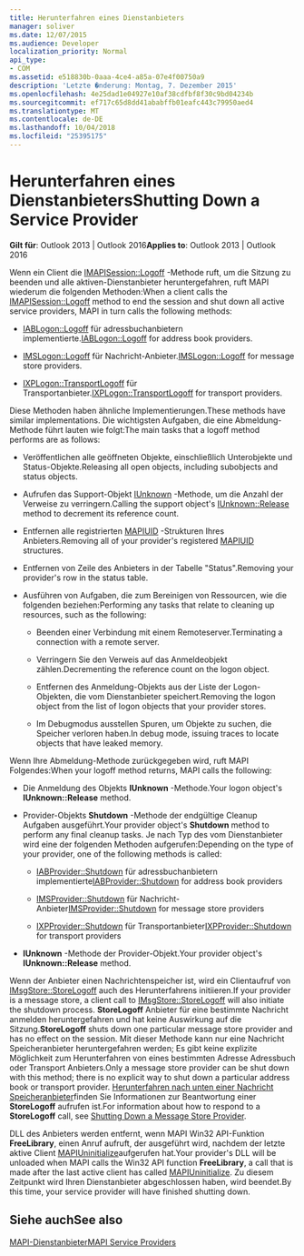 ```yaml
---
title: Herunterfahren eines Dienstanbieters
manager: soliver
ms.date: 12/07/2015
ms.audience: Developer
localization_priority: Normal
api_type:
- COM
ms.assetid: e518830b-0aaa-4ce4-a85a-07e4f00750a9
description: 'Letzte �nderung: Montag, 7. Dezember 2015'
ms.openlocfilehash: 4e25dad1e04927e10af38cdfbf8f30c9bd04234b
ms.sourcegitcommit: ef717c65d8dd41ababffb01eafc443c79950aed4
ms.translationtype: MT
ms.contentlocale: de-DE
ms.lasthandoff: 10/04/2018
ms.locfileid: "25395175"
---
```

# <a name="shutting-down-a-service-provider"></a><span data-ttu-id="29115-103">Herunterfahren eines Dienstanbieters</span><span class="sxs-lookup"><span data-stu-id="29115-103">Shutting Down a Service Provider</span></span>

 
  
<span data-ttu-id="29115-104">**Gilt für**: Outlook 2013 | Outlook 2016</span><span class="sxs-lookup"><span data-stu-id="29115-104">**Applies to**: Outlook 2013 | Outlook 2016</span></span> 
  
<span data-ttu-id="29115-105">Wenn ein Client die [IMAPISession::Logoff](imapisession-logoff.md) -Methode ruft, um die Sitzung zu beenden und alle aktiven-Dienstanbieter heruntergefahren, ruft MAPI wiederum die folgenden Methoden:</span><span class="sxs-lookup"><span data-stu-id="29115-105">When a client calls the [IMAPISession::Logoff](imapisession-logoff.md) method to end the session and shut down all active service providers, MAPI in turn calls the following methods:</span></span> 
  
- <span data-ttu-id="29115-106">[IABLogon::Logoff](iablogon-logoff.md) für adressbuchanbietern implementierte.</span><span class="sxs-lookup"><span data-stu-id="29115-106">[IABLogon::Logoff](iablogon-logoff.md) for address book providers.</span></span> 
    
- <span data-ttu-id="29115-107">[IMSLogon::Logoff](imslogon-logoff.md) für Nachricht-Anbieter.</span><span class="sxs-lookup"><span data-stu-id="29115-107">[IMSLogon::Logoff](imslogon-logoff.md) for message store providers.</span></span> 
    
- <span data-ttu-id="29115-108">[IXPLogon::TransportLogoff](ixplogon-transportlogoff.md) für Transportanbieter.</span><span class="sxs-lookup"><span data-stu-id="29115-108">[IXPLogon::TransportLogoff](ixplogon-transportlogoff.md) for transport providers.</span></span> 
    
<span data-ttu-id="29115-109">Diese Methoden haben ähnliche Implementierungen.</span><span class="sxs-lookup"><span data-stu-id="29115-109">These methods have similar implementations.</span></span> <span data-ttu-id="29115-110">Die wichtigsten Aufgaben, die eine Abmeldung-Methode führt lauten wie folgt:</span><span class="sxs-lookup"><span data-stu-id="29115-110">The main tasks that a logoff method performs are as follows:</span></span>
  
- <span data-ttu-id="29115-111">Veröffentlichen alle geöffneten Objekte, einschließlich Unterobjekte und Status-Objekte.</span><span class="sxs-lookup"><span data-stu-id="29115-111">Releasing all open objects, including subobjects and status objects.</span></span>
    
- <span data-ttu-id="29115-112">Aufrufen das Support-Objekt [IUnknown](https://msdn.microsoft.com/library/4b494c6f-f0ee-4c35-ae45-ed956f40dc7a%28Office.15%29.aspx) -Methode, um die Anzahl der Verweise zu verringern.</span><span class="sxs-lookup"><span data-stu-id="29115-112">Calling the support object's [IUnknown::Release](https://msdn.microsoft.com/library/4b494c6f-f0ee-4c35-ae45-ed956f40dc7a%28Office.15%29.aspx) method to decrement its reference count.</span></span> 
    
- <span data-ttu-id="29115-113">Entfernen alle registrierten [MAPIUID](mapiuid.md) -Strukturen Ihres Anbieters.</span><span class="sxs-lookup"><span data-stu-id="29115-113">Removing all of your provider's registered [MAPIUID](mapiuid.md) structures.</span></span> 
    
- <span data-ttu-id="29115-114">Entfernen von Zeile des Anbieters in der Tabelle "Status".</span><span class="sxs-lookup"><span data-stu-id="29115-114">Removing your provider's row in the status table.</span></span>
    
- <span data-ttu-id="29115-115">Ausführen von Aufgaben, die zum Bereinigen von Ressourcen, wie die folgenden beziehen:</span><span class="sxs-lookup"><span data-stu-id="29115-115">Performing any tasks that relate to cleaning up resources, such as the following:</span></span>
    
  - <span data-ttu-id="29115-116">Beenden einer Verbindung mit einem Remoteserver.</span><span class="sxs-lookup"><span data-stu-id="29115-116">Terminating a connection with a remote server.</span></span>
    
  - <span data-ttu-id="29115-117">Verringern Sie den Verweis auf das Anmeldeobjekt zählen.</span><span class="sxs-lookup"><span data-stu-id="29115-117">Decrementing the reference count on the logon object.</span></span>
    
  - <span data-ttu-id="29115-118">Entfernen des Anmeldung-Objekts aus der Liste der Logon-Objekten, die vom Dienstanbieter speichert.</span><span class="sxs-lookup"><span data-stu-id="29115-118">Removing the logon object from the list of logon objects that your provider stores.</span></span>
    
  - <span data-ttu-id="29115-119">Im Debugmodus ausstellen Spuren, um Objekte zu suchen, die Speicher verloren haben.</span><span class="sxs-lookup"><span data-stu-id="29115-119">In debug mode, issuing traces to locate objects that have leaked memory.</span></span>
    
<span data-ttu-id="29115-120">Wenn Ihre Abmeldung-Methode zurückgegeben wird, ruft MAPI Folgendes:</span><span class="sxs-lookup"><span data-stu-id="29115-120">When your logoff method returns, MAPI calls the following:</span></span>
  
- <span data-ttu-id="29115-121">Die Anmeldung des Objekts **IUnknown** -Methode.</span><span class="sxs-lookup"><span data-stu-id="29115-121">Your logon object's **IUnknown::Release** method.</span></span> 
    
- <span data-ttu-id="29115-122">Provider-Objekts **Shutdown** -Methode der endgültige Cleanup Aufgaben ausgeführt.</span><span class="sxs-lookup"><span data-stu-id="29115-122">Your provider object's **Shutdown** method to perform any final cleanup tasks.</span></span> <span data-ttu-id="29115-123">Je nach Typ des vom Dienstanbieter wird eine der folgenden Methoden aufgerufen:</span><span class="sxs-lookup"><span data-stu-id="29115-123">Depending on the type of your provider, one of the following methods is called:</span></span> 
    
  - <span data-ttu-id="29115-124">[IABProvider::Shutdown](iabprovider-shutdown.md) für adressbuchanbietern implementierte</span><span class="sxs-lookup"><span data-stu-id="29115-124">[IABProvider::Shutdown](iabprovider-shutdown.md) for address book providers</span></span> 
    
  - <span data-ttu-id="29115-125">[IMSProvider::Shutdown](imsprovider-shutdown.md) für Nachricht-Anbieter</span><span class="sxs-lookup"><span data-stu-id="29115-125">[IMSProvider::Shutdown](imsprovider-shutdown.md) for message store providers</span></span> 
    
  - <span data-ttu-id="29115-126">[IXPProvider::Shutdown](ixpprovider-shutdown.md) für Transportanbieter</span><span class="sxs-lookup"><span data-stu-id="29115-126">[IXPProvider::Shutdown](ixpprovider-shutdown.md) for transport providers</span></span> 
    
- <span data-ttu-id="29115-127">**IUnknown** -Methode der Provider-Objekt.</span><span class="sxs-lookup"><span data-stu-id="29115-127">Your provider object's **IUnknown::Release** method.</span></span> 
    
<span data-ttu-id="29115-128">Wenn der Anbieter einen Nachrichtenspeicher ist, wird ein Clientaufruf von [IMsgStore::StoreLogoff](imsgstore-storelogoff.md) auch des Herunterfahrens initiieren.</span><span class="sxs-lookup"><span data-stu-id="29115-128">If your provider is a message store, a client call to [IMsgStore::StoreLogoff](imsgstore-storelogoff.md) will also initiate the shutdown process.</span></span> <span data-ttu-id="29115-129">**StoreLogoff** Anbieter für eine bestimmte Nachricht anmelden heruntergefahren und hat keine Auswirkung auf die Sitzung.</span><span class="sxs-lookup"><span data-stu-id="29115-129">**StoreLogoff** shuts down one particular message store provider and has no effect on the session.</span></span> <span data-ttu-id="29115-130">Mit dieser Methode kann nur eine Nachricht Speicheranbieter heruntergefahren werden; Es gibt keine explizite Möglichkeit zum Herunterfahren von eines bestimmten Adresse Adressbuch oder Transport Anbieters.</span><span class="sxs-lookup"><span data-stu-id="29115-130">Only a message store provider can be shut down with this method; there is no explicit way to shut down a particular address book or transport provider.</span></span> <span data-ttu-id="29115-131">[Herunterfahren nach unten einer Nachricht Speicheranbieter](shutting-down-a-message-store-provider.md)finden Sie Informationen zur Beantwortung einer **StoreLogoff** aufrufen ist.</span><span class="sxs-lookup"><span data-stu-id="29115-131">For information about how to respond to a **StoreLogoff** call, see [Shutting Down a Message Store Provider](shutting-down-a-message-store-provider.md).</span></span>
  
<span data-ttu-id="29115-132">DLL des Anbieters werden entfernt, wenn MAPI Win32 API-Funktion **FreeLibrary**, einen Anruf aufruft, der ausgeführt wird, nachdem der letzte aktive Client [MAPIUninitialize](mapiuninitialize.md)aufgerufen hat.</span><span class="sxs-lookup"><span data-stu-id="29115-132">Your provider's DLL will be unloaded when MAPI calls the Win32 API function **FreeLibrary**, a call that is made after the last active client has called [MAPIUninitialize](mapiuninitialize.md).</span></span> <span data-ttu-id="29115-133">Zu diesem Zeitpunkt wird Ihren Dienstanbieter abgeschlossen haben, wird beendet.</span><span class="sxs-lookup"><span data-stu-id="29115-133">By this time, your service provider will have finished shutting down.</span></span> 
  
## <a name="see-also"></a><span data-ttu-id="29115-134">Siehe auch</span><span class="sxs-lookup"><span data-stu-id="29115-134">See also</span></span>



[<span data-ttu-id="29115-135">MAPI-Dienstanbieter</span><span class="sxs-lookup"><span data-stu-id="29115-135">MAPI Service Providers</span></span>](mapi-service-providers.md)

